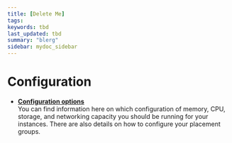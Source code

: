 ```yaml
---
title: [Delete Me]
tags:
keywords: tbd
last_updated: tbd
summary: "blerg"
sidebar: mydoc_sidebar
---
```

# Configuration


-   **[Configuration options](../../aws/configuration/configuration_options.html)**  
You can find information here on which configuration of memory, CPU, storage, and networking capacity you should be running for your instances. There are also details on how to configure your placement groups.
